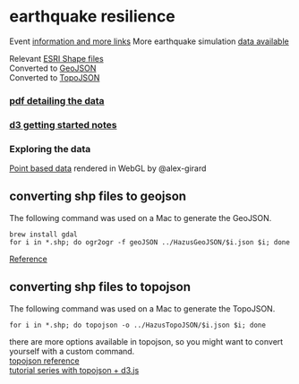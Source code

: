 earthquake resilience
=====================

Event [information and more links](http://smartcities.berkeley.edu/resilience-hackathon-2014/)
More earthquake simulation [data available](http://earthquake.usgs.gov/earthquakes/shakemap/global/shake/haywiredm7.05_se/#download)

Relevant [ESRI Shape files](https://github.com/enjalot/earthquake/tree/master/HazusSHP)  
Converted to [GeoJSON](https://github.com/enjalot/earthquake/tree/master/HazusGeoJSON)  
Converted to [TopoJSON](https://github.com/enjalot/earthquake/tree/master/HazusTopoJSON)  

### [pdf detailing the data](https://github.com/enjalot/earthquake/tree/master/HazusDataFields.pdf)

### [d3 getting started notes](https://docs.google.com/document/d/1c06-5NIaaAurbwfxtnoQRCuFvKJdz1gcMCmlvfISUDc/edit?usp=sharing)

### Exploring the data
[Point based data](http://alex-girard.github.io/D3MapOverlays/) rendered in WebGL by @alex-girard

## converting shp files to geojson
The following command was used on a Mac to generate the GeoJSON.
```
brew install gdal
for i in *.shp; do ogr2ogr -f geoJSON ../HazusGeoJSON/$i.json $i; done
```
[Reference](http://vallandingham.me/shapefile_to_geojson.html)


## converting shp files to topojson
The following command was used on a Mac to generate the TopoJSON.
```
for i in *.shp; do topojson -o ../HazusTopoJSON/$i.json $i; done
```

there are more options available in topojson, so you might want to convert yourself with a custom command.  
[topojson reference](https://github.com/mbostock/topojson/wiki/Command-Line-Reference)  
[tutorial series with topojson + d3.js](http://blog.thematicmapping.org/2013/06/converting-shapefiles-to-topojson.html)
